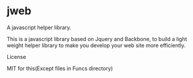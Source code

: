 jweb
====

A javascript helper library.

This is a javascript library based on Jquery and Backbone, to build a light weight helper library to make you develop your web site more efficiently.



License

MIT for this(Except files in Funcs directory)
